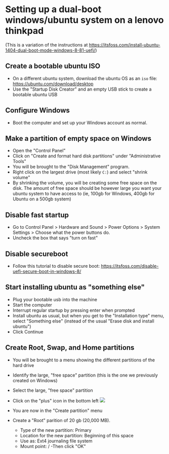 # Setting up a dual-boot windows/ubuntu system on a lenovo thinkpad

(This is a variation of the instructions at https://itsfoss.com/install-ubuntu-1404-dual-boot-mode-windows-8-81-uefi/)

## Create a bootable ubuntu ISO

- On a different ubuntu system, download the ubuntu OS as an `iso` file: https://ubuntu.com/download/desktop
- Use the "Startup Disk Creator" and an empty USB stick to create a bootable ubuntu USB

## Configure Windows

- Boot the computer and set up your Windows account as normal.

## Make a partition of empty space on Windows

- Open the "Control Panel"
- Click on "Create and format hard disk partitions" under "Administrative Tools"
- You will be brought to the "Disk Management" program.
- Right click on the largest drive (most likely `C:`) and select "shrink volume"
- By shrinking the volume, you will be creating some free space on the disk. The amount of free space should be however large you want your ubuntu system to have access to (ie, 100gb for Windows, 400gb for Ubuntu on a 500gb system)

## Disable fast startup

- Go to Control Panel > Hardware and Sound > Power Options > System Settings > Choose what the power buttons do.
- Uncheck the box that says "turn on fast"

## Disable secureboot

- Follow this tutorial to disable secure boot: https://itsfoss.com/disable-uefi-secure-boot-in-windows-8/

## Start installing ubuntu as "something else"

- Plug your bootable usb into the machine
- Start the computer
- Interrupt regular startup by pressing enter when prompted
- Install ubuntu as usual, but when you get to the "Installation type" menu, select "Something else" (instead of the usual "Erase disk and install ubuntu")
- Click Continue

## Create Root, Swap, and Home partitions

- You will be brought to a menu showing the different partitions of the hard drive
- Identify the large, "free space" partition (this is the one we previously created on Windows)
- Select the large, "free space" partition
- Click on the "plus" icon in the bottom left
![](https://i0.wp.com/itsfoss.com/wp-content/uploads/2014/05/Installing_Windows8_Ubuntu_2.jpeg)

- You are now in the "Create partition" menu
- Create a "Root" parition of 20 gb (20,000 MB).
  - Type of the new partition: Primary
  - Location for the new partition: Beginning of this space
  - Use as: Ext4 journaling file system
  - Mount point: /
-Then click "OK"

